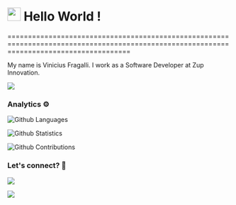 
<h1><img src="https://emojis.slackmojis.com/emojis/images/1531849430/4246/blob-sunglasses.gif?1531849430" width="30"/> Hello World ! </h1>
==========================================================================================================================================


My name is Vinicius Fragalli. I work as a Software Developer at Zup Innovation.

![](http://estruyf-github.azurewebsites.net/api/VisitorHit?user=Fragalli&repo=Fragalli&countColorcountColor)

### Analytics ⚙️

![Github Languages](https://github-readme-stats.vercel.app/api/top-langs/?username=Fragalli&layout=compact&count_private=true)

![Github Statistics](https://github-readme-stats.vercel.app/api/?username=Fragalli&count_private=true&show_icons=true)

![Github Contributions](https://github-readme-streak-stats.herokuapp.com/?user=Fragalli&hide_border=true)

### Let's connect? 🤝

<p align="left">

<a href="https://www.linkedin.com/in/vfragalli/"><img src="https://img.shields.io/badge/-LinkedIn-0077B5?style=flat&logo=Linkedin&logoColor=white"/></a>

<a href="https://twitter.com/vfragalli"><img src="https://img.shields.io/badge/-Twitter-%231DA1F2?style=flat&logo=twitter&logoColor=white"/></a>

</p>
